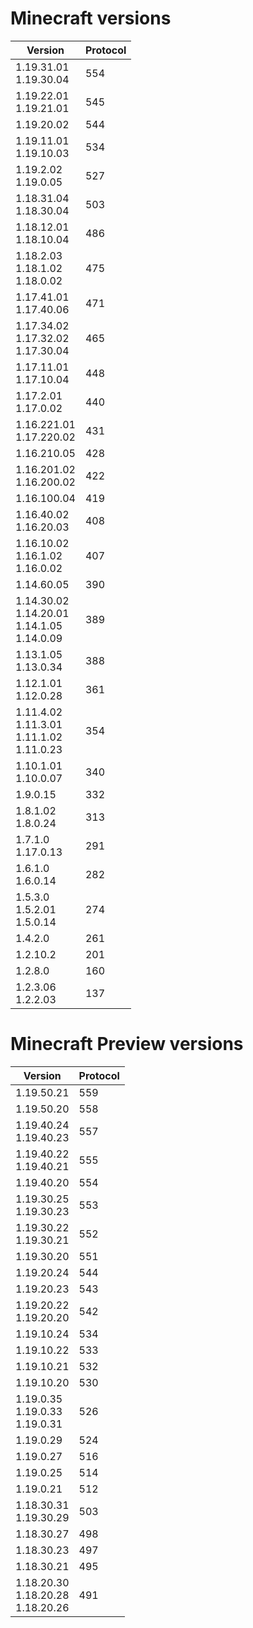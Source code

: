# Minecraft versions

| Version                                                    | Protocol |
|------------------------------------------------------------|----------|
| 1.19.31.01<br/>1.19.30.04                                  | 554      |
| 1.19.22.01<br/>1.19.21.01                                  | 545      |
| 1.19.20.02                                                 | 544      |
| 1.19.11.01<br/>1.19.10.03                                  | 534      |
| 1.19.2.02<br/>1.19.0.05                                    | 527      |
| 1.18.31.04<br/>1.18.30.04                                  | 503      |
| 1.18.12.01<br/>1.18.10.04                                  | 486      |
| 1.18.2.03<br/>1.18.1.02<br/>1.18.0.02                      | 475      |
| 1.17.41.01<br/>1.17.40.06                                  | 471      |
| 1.17.34.02<br/>1.17.32.02<br/>1.17.30.04                   | 465      |
| 1.17.11.01<br/>1.17.10.04                                  | 448      |
| 1.17.2.01<br/>1.17.0.02                                    | 440      |
| 1.16.221.01<br/>1.17.220.02                                | 431      |
| 1.16.210.05                                                | 428      |
| 1.16.201.02<br/>1.16.200.02                                | 422      |
| 1.16.100.04                                                | 419      |
| 1.16.40.02<br/>1.16.20.03                                  | 408      |
| 1.16.10.02<br/>1.16.1.02<br/>1.16.0.02                     | 407      |
| 1.14.60.05                                                 | 390      |
| 1.14.30.02<br/>1.14.20.01<br/>1.14.1.05<br/>1.14.0.09<br/> | 389      |
| 1.13.1.05<br/>1.13.0.34                                    | 388      |
| 1.12.1.01<br/>1.12.0.28                                    | 361      |
| 1.11.4.02<br/>1.11.3.01<br/>1.11.1.02<br/>1.11.0.23        | 354      |
| 1.10.1.01<br/>1.10.0.07                                    | 340      |
| 1.9.0.15                                                   | 332      |
| 1.8.1.02<br/>1.8.0.24                                      | 313      |
| 1.7.1.0<br/>1.17.0.13                                      | 291      |
| 1.6.1.0<br/>1.6.0.14                                       | 282      |
| 1.5.3.0<br/>1.5.2.01<br/>1.5.0.14                          | 274      |
| 1.4.2.0                                                    | 261      |
| 1.2.10.2                                                   | 201      |
| 1.2.8.0                                                    | 160      |
| 1.2.3.06<br/>1.2.2.03                                      | 137      |

# Minecraft Preview versions

| Version                                  | Protocol |
|------------------------------------------|----------|
| 1.19.50.21                               | 559      |
| 1.19.50.20                               | 558      |
| 1.19.40.24<br/>1.19.40.23                | 557      |
| 1.19.40.22<br/>1.19.40.21                | 555      |
| 1.19.40.20                               | 554      |
| 1.19.30.25<br/>1.19.30.23                | 553      |
| 1.19.30.22<br/>1.19.30.21                | 552      |
| 1.19.30.20                               | 551      |
| 1.19.20.24                               | 544      |
| 1.19.20.23                               | 543      |
| 1.19.20.22<br/>1.19.20.20                | 542      |
| 1.19.10.24                               | 534      |
| 1.19.10.22                               | 533      |
| 1.19.10.21                               | 532      |
| 1.19.10.20                               | 530      |
| 1.19.0.35<br/>1.19.0.33<br/>1.19.0.31    | 526      |
| 1.19.0.29                                | 524      |
| 1.19.0.27                                | 516      |
| 1.19.0.25                                | 514      |
| 1.19.0.21                                | 512      |
| 1.18.30.31<br/>1.19.30.29                | 503      |
| 1.18.30.27                               | 498      |
| 1.18.30.23                               | 497      |
| 1.18.30.21                               | 495      |
| 1.18.20.30<br/>1.18.20.28<br/>1.18.20.26 | 491      |